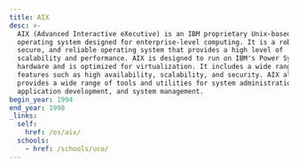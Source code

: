 ```yaml
---
title: AIX
desc: >-
  AIX (Advanced Interactive eXecutive) is an IBM proprietary Unix-based
  operating system designed for enterprise-level computing. It is a robust,
  secure, and reliable operating system that provides a high level of
  scalability and performance. AIX is designed to run on IBM's Power Systems
  hardware and is optimized for virtualization. It includes a wide range of
  features such as high availability, scalability, and security. AIX also
  provides a wide range of tools and utilities for system administration,
  application development, and system management.
begin_year: 1994
end_year: 1998
_links:
  self:
    href: /os/aix/
  schools:
    - href: /schools/uco/
---
```

